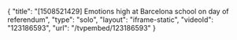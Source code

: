 {
    "title": "[1508521429] Emotions high at Barcelona school on day of referendum",
    "type": "solo",
    "layout": "iframe-static",
    "videoId": "123186593",
    "url": "\/tvpembed\/123186593"
}